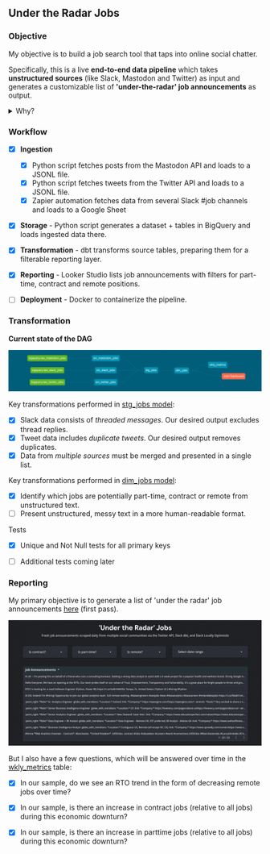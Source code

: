 ## Under the Radar Jobs


### Objective

My objective is to build a job search tool that taps into online social chatter. 

Specifically, this is a live **end-to-end data pipeline** which takes **unstructured sources** (like Slack, Mastodon and Twitter) as input and generates a customizable list of **'under-the-radar' job announcements** as output.

<details><summary>Why?</summary>
<p>

<img align="right" width="350" src="img/slackpost.jpg">
<br>
Finding fulfilling work is a big deal, and I’ve always been interested in the relatively chaotic way that it happens. 

It helps to be plugged into social communities for your chosen profession. But finding those communities takes time. And monitoring them all can get out of hand.

Can we tap into social communities to find jobs in a more systematic way? This project aims to find out.

<br clear="all">
</p>
</details>


### Workflow

- [x] **Ingestion** 
    - [x] Python script fetches posts from the Mastodon API and loads to a JSONL file.
    - [x] Python script fetches tweets from the Twitter API and loads to a JSONL file.
    - [x] Zapier automation fetches data from several Slack #job channels and loads to a Google Sheet
- [x] **Storage** - Python script generates a dataset + tables in BigQuery and loads ingested data there.
- [x] **Transformation** - dbt transforms source tables, preparing them for a filterable reporting layer.
- [x] **Reporting** - Looker Studio lists job announcements with filters for part-time, contract and remote positions.
- [ ] **Deployment** - Docker to containerize the pipeline.


### Transformation


**Current state of the DAG**

![Image](img/dag.png)


Key transformations performed in [stg_jobs model](https://github.com/diaghilev/under-the-radar/blob/main/dbt/models/stg/stg_jobs.sql):
- [x] Slack data consists of _threaded messages_. Our desired output excludes thread replies.
- [x] Tweet data includes _duplicate tweets_. Our desired output removes duplicates.
- [x] Data from _multiple sources_ must be merged and presented in a single list.

Key transformations performed in [dim_jobs model](https://github.com/diaghilev/under-the-radar/blob/main/dbt/models/mart/dim_jobs.sql):
- [x] Identify which jobs are potentially part-time, contract or remote from unstructured text.
- [ ] Present unstructured, messy text in a more human-readable format.

Tests
- [x] Unique and Not Null tests for all primary keys
- [ ] Additional tests coming later


### Reporting

My primary objective is to generate a list of 'under the radar' job announcements [here](https://lookerstudio.google.com/u/0/reporting/8c81c373-e150-47ec-8479-932fb48ebaf8/page/tEnnC/edit) (first pass).

![Image](img/lookerstudio.png)


But I also have a few questions, which will be answered over time in the [wkly_metrics](https://github.com/diaghilev/under-the-radar/blob/main/dbt/models/mart/wkly_metrics.sql) table:
- [x] In our sample, do we see an RTO trend in the form of decreasing remote jobs over time?
- [x] In our sample, is there an increase in contract jobs (relative to all jobs) during this economic downturn?
- [x] In our sample, is there an increase in parttime jobs (relative to all jobs) during this economic downturn?

